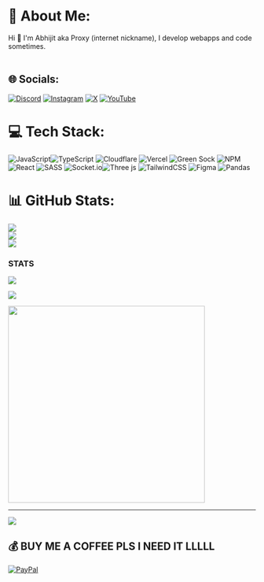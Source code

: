 # 💫 About Me:
Hi 👋 I'm Abhijit aka Proxy (internet nickname), I develop webapps and code sometimes.<br><br>


## 🌐 Socials:
[![Discord](https://img.shields.io/badge/Discord-%237289DA.svg?logo=discord&logoColor=white)](https://discord.gg/discord.gg/cypro) [![Instagram](https://img.shields.io/badge/Instagram-%23E4405F.svg?logo=Instagram&logoColor=white)](https://instagram.com/ptrdoxy) [![X](https://img.shields.io/badge/X-black.svg?logo=X&logoColor=white)](https://x.com/proxyxd_s) [![YouTube](https://img.shields.io/badge/YouTube-%23FF0000.svg?logo=YouTube&logoColor=white)](https://www.youtube.com/@ProxyXD) 

# 💻 Tech Stack:
![JavaScript](https://img.shields.io/badge/javascript-%23323330.svg?style=for-the-badge&logo=javascript&logoColor=%23F7DF1E)![TypeScript](https://img.shields.io/badge/typescript-%23007ACC.svg?style=for-the-badge&logo=typescript&logoColor=white) ![Cloudflare](https://img.shields.io/badge/Cloudflare-F38020?style=for-the-badge&logo=Cloudflare&logoColor=white) ![Vercel](https://img.shields.io/badge/vercel-%23000000.svg?style=for-the-badge&logo=vercel&logoColor=white) ![Green Sock](https://img.shields.io/badge/green%20sock-88CE02?style=for-the-badge&logo=greensock&logoColor=white) ![NPM](https://img.shields.io/badge/NPM-%23CB3837.svg?style=for-the-badge&logo=npm&logoColor=white) ![React](https://img.shields.io/badge/react-%2320232a.svg?style=for-the-badge&logo=react&logoColor=%2361DAFB) ![SASS](https://img.shields.io/badge/SASS-hotpink.svg?style=for-the-badge&logo=SASS&logoColor=white) ![Socket.io](https://img.shields.io/badge/Socket.io-black?style=for-the-badge&logo=socket.io&badgeColor=010101)![Three js](https://img.shields.io/badge/threejs-black?style=for-the-badge&logo=three.js&logoColor=white) ![TailwindCSS](https://img.shields.io/badge/tailwindcss-%2338B2AC.svg?style=for-the-badge&logo=tailwind-css&logoColor=white) ![Figma](https://img.shields.io/badge/figma-%23F24E1E.svg?style=for-the-badge&logo=figma&logoColor=white) ![Pandas](https://img.shields.io/badge/pandas-%23150458.svg?style=for-the-badge&logo=pandas&logoColor=white) 
# 📊 GitHub Stats:
![](https://github-readme-stats.vercel.app/api?username=Proxyy587&theme=dark&hide_border=false&include_all_commits=false&count_private=true)<br/>
![](https://github-readme-streak-stats.herokuapp.com/?user=Proxyy587&theme=dark&hide_border=false)<br/>
![](https://github-readme-stats.vercel.app/api/top-langs/?username=Proxyy587&theme=dark&hide_border=false&include_all_commits=false&count_private=true&layout=compact)

### STATS
![](https://quotes-github-readme.vercel.app/api?type=horizontal&theme=radical)

![](https://github-contributor-stats.vercel.app/api?username=Proxyy587&limit=5&theme=dark&combine_all_yearly_contributions=true)

<img src='https://encrypted-tbn0.gstatic.com/images?q=tbn:ANd9GcT3IfpT667bXajY8fuWdT0WMiqjxnfG_KedIw&s' style="height: 400px;"/>

---
[![](https://visitcount.itsvg.in/api?id=Proxyy587&icon=9&color=1)](https://visitcount.itsvg.in)

  ## 💰 BUY ME A COFFEE PLS I NEED IT LLLLL
  [![PayPal](https://img.shields.io/badge/PayPal-00457C?style=for-the-badge&logo=paypal&logoColor=white)](https://paypal.me/yosuprky) 

